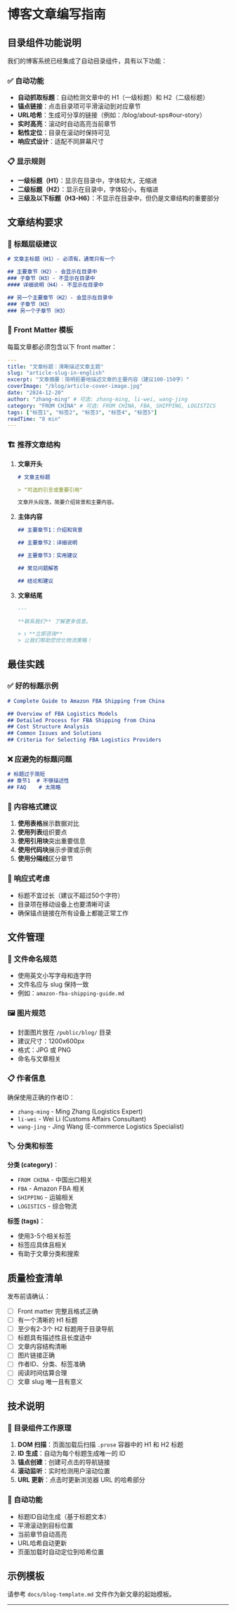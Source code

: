 # 博客文章编写指南

## 目录组件功能说明

我们的博客系统已经集成了自动目录组件，具有以下功能：

### ✅ 自动功能
- **自动抓取标题**：自动检测文章中的 H1（一级标题）和 H2（二级标题）
- **锚点链接**：点击目录项可平滑滚动到对应章节
- **URL哈希**：生成可分享的链接（例如：/blog/about-sps#our-story）
- **实时高亮**：滚动时自动高亮当前章节
- **粘性定位**：目录在滚动时保持可见
- **响应式设计**：适配不同屏幕尺寸

### 📋 显示规则
- **一级标题（H1）**：显示在目录中，字体较大，无缩进
- **二级标题（H2）**：显示在目录中，字体较小，有缩进
- **三级及以下标题（H3-H6）**：不显示在目录中，但仍是文章结构的重要部分

## 文章结构要求

### 🎯 标题层级建议

```markdown
# 文章主标题（H1）- 必须有，通常只有一个

## 主要章节（H2）- 会显示在目录中
### 子章节（H3）- 不显示在目录中
#### 详细说明（H4）- 不显示在目录中

## 另一个主要章节（H2）- 会显示在目录中
### 子章节（H3）
### 另一个子章节（H3）
```

### 📝 Front Matter 模板

每篇文章都必须包含以下 front matter：

```yaml
---
title: "文章标题：清晰描述文章主题"
slug: "article-slug-in-english"
excerpt: "文章摘要：简明扼要地描述文章的主要内容（建议100-150字）"
coverImage: "/blog/article-cover-image.jpg"
date: "2024-12-20"
author: "zhang-ming" # 可选: zhang-ming, li-wei, wang-jing
category: "FROM CHINA" # 可选: FROM CHINA, FBA, SHIPPING, LOGISTICS
tags: ["标签1", "标签2", "标签3", "标签4", "标签5"]
readTime: "8 min"
---
```

### 🏗️ 推荐文章结构

1. **文章开头**
   ```markdown
   # 文章主标题
   
   > "可选的引言或重要引用"
   
   文章开头段落，简要介绍背景和主要内容。
   ```

2. **主体内容**
   ```markdown
   ## 主要章节1：介绍和背景
   
   ## 主要章节2：详细说明
   
   ## 主要章节3：实用建议
   
   ## 常见问题解答
   
   ## 结论和建议
   ```

3. **文章结尾**
   ```markdown
   ---
   
   **联系我们** 了解更多信息。
   
   > 📞 **立即咨询**  
   > 让我们帮助您优化物流策略！
   ```

## 最佳实践

### ✅ 好的标题示例

```markdown
# Complete Guide to Amazon FBA Shipping from China

## Overview of FBA Logistics Models
## Detailed Process for FBA Shipping from China
## Cost Structure Analysis
## Common Issues and Solutions
## Criteria for Selecting FBA Logistics Providers
```

### ❌ 应避免的标题问题

```markdown
# 标题过于简短
## 章节1  # 不够描述性
## FAQ    # 太简略
```

### 🎨 内容格式建议

1. **使用表格**展示数据对比
2. **使用列表**组织要点
3. **使用引用块**突出重要信息
4. **使用代码块**展示步骤或示例
5. **使用分隔线**区分章节

### 📱 响应式考虑

- 标题不宜过长（建议不超过50个字符）
- 目录项在移动设备上也要清晰可读
- 确保锚点链接在所有设备上都能正常工作

## 文件管理

### 📁 文件命名规范
- 使用英文小写字母和连字符
- 文件名应与 slug 保持一致
- 例如：`amazon-fba-shipping-guide.md`

### 🖼️ 图片规范
- 封面图片放在 `/public/blog/` 目录
- 建议尺寸：1200x600px
- 格式：JPG 或 PNG
- 命名与文章相关

### 📋 作者信息
确保使用正确的作者ID：
- `zhang-ming` - Ming Zhang (Logistics Expert)
- `li-wei` - Wei Li (Customs Affairs Consultant)  
- `wang-jing` - Jing Wang (E-commerce Logistics Specialist)

### 🏷️ 分类和标签
**分类 (category)**：
- `FROM CHINA` - 中国出口相关
- `FBA` - Amazon FBA 相关
- `SHIPPING` - 运输相关
- `LOGISTICS` - 综合物流

**标签 (tags)**：
- 使用3-5个相关标签
- 标签应具体且相关
- 有助于文章分类和搜索

## 质量检查清单

发布前请确认：

- [ ] Front matter 完整且格式正确
- [ ] 有一个清晰的 H1 标题
- [ ] 至少有2-3个 H2 标题用于目录导航
- [ ] 标题具有描述性且长度适中
- [ ] 文章内容结构清晰
- [ ] 图片链接正确
- [ ] 作者ID、分类、标签准确
- [ ] 阅读时间估算合理
- [ ] 文章 slug 唯一且有意义

## 技术说明

### 🔧 目录组件工作原理
1. **DOM 扫描**：页面加载后扫描 `.prose` 容器中的 H1 和 H2 标题
2. **ID 生成**：自动为每个标题生成唯一的 ID
3. **锚点创建**：创建可点击的导航链接
4. **滚动监听**：实时检测用户滚动位置
5. **URL 更新**：点击时更新浏览器 URL 的哈希部分

### 🚀 自动功能
- 标题ID自动生成（基于标题文本）
- 平滑滚动到目标位置
- 当前章节自动高亮
- URL哈希自动更新
- 页面加载时自动定位到哈希位置

## 示例模板

请参考 `docs/blog-template.md` 文件作为新文章的起始模板。

---